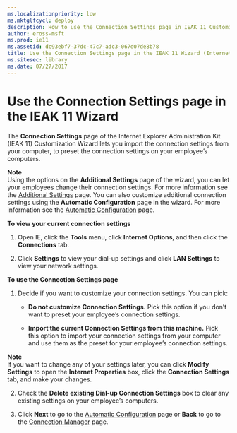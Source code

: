 ```yaml
---
ms.localizationpriority: low
ms.mktglfcycl: deploy
description: How to use the Connection Settings page in IEAK 11 Customization Wizard to import and preset connection settings on your employee’s computers.
author: eross-msft
ms.prod: ie11
ms.assetid: dc93ebf7-37dc-47c7-adc3-067d07de8b78
title: Use the Connection Settings page in the IEAK 11 Wizard (Internet Explorer Administration Kit 11 for IT Pros)
ms.sitesec: library
ms.date: 07/27/2017
---
```



# Use the Connection Settings page in the IEAK 11 Wizard
The **Connection Settings** page of the Internet Explorer Administration Kit (IEAK 11) Customization Wizard lets you import the connection settings from your computer, to preset the connection settings on your employee’s computers.

**Note**<br>Using the options on the **Additional Settings** page of the wizard, you can let your employees change their connection settings. For more information see the [Additional Settings](additional-settings-ieak11-wizard.md) page. You can also customize additional connection settings using the **Automatic Configuration** page in the wizard. For more information see the [Automatic Configuration](auto-config-ieak11-wizard.md) page.

**To view your current connection settings**

1.  Open IE, click the **Tools** menu, click **Internet Options**, and then click the **Connections** tab.

2.  Click **Settings** to view your dial-up settings and click **LAN Settings** to view your network settings.

**To use the Connection Settings page**

1.  Decide if you want to customize your connection settings. You can pick:

    -   **Do not customize Connection Settings.** Pick this option if you don’t want to preset your employee’s connection settings.

    -   **Import the current Connection Settings from this machine.** Pick this option to import your connection settings from your computer and use them as the preset for your employee’s connection settings.
 
 **Note**<br>If you want to change any of your settings later, you can click **Modify Settings** to open the **Internet Properties** box, click the **Connection Settings** tab, and make your changes.

2.  Check the **Delete existing Dial-up Connection Settings** box to clear any existing settings on your employee’s computers.

3.  Click **Next** to go to the [Automatic Configuration](auto-config-ieak11-wizard.md) page or **Back** to go to the [Connection Manager](connection-mgr-ieak11-wizard.md) page.

